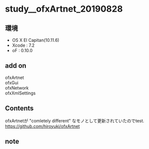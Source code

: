 # study__ofxArtnet_20190828 #

## 環境 ##
*	OS X El Capitan(10.11.6)
*	Xcode : 7.2
*	oF : 0.10.0

## add on ##
ofxArtnet  
ofxGui  
ofxNetwork  
ofxXmlSettings  

## Contents ##
ofxArtnetが "comletely different" なモノとして更新されていたのでtest.  
https://github.com/hiroyuki/ofxArtnet  

## note ##






